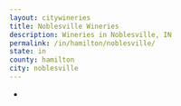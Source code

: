 ```yaml
---
layout: citywineries
title: Noblesville Wineries
description: Wineries in Noblesville, IN
permalink: /in/hamilton/noblesville/
state: in
county: hamilton
city: noblesville
---
```

-
